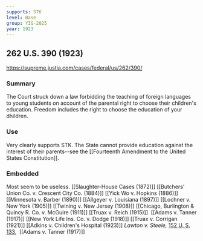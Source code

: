 ```yaml
---
supports: STK
level: Base
group: YIG-2025
year: 1923
---
```

##  262 U.S. 390 (1923)
https://supreme.justia.com/cases/federal/us/262/390/

### Summary

The Court struck down a law forbidding the teaching of foreign languages to young students on account of the parental right to choose their children's education. Freedom includes the right to choose the education of your dhildren. 

### Use

Very clearly supports STK. The State cannot provide education against the interest of their parents--see the [[Fourteenth Amendment to the United States Constitution]]. 

### Embedded

Most seem to be useless.
[[Slaughter-House Cases (1872)]]
[[Butchers' Union  Co. v. Crescent City Co. (1884)]]
[[Yick Wo v. Hopkins (1886)]]
[[Minnesota v. Barber (1890)]]
[[Allgeyer v. Louisiana (1897)]]
[[Lochner v. New York (1905)]]
[[Twining v. New Jersey (1908)]]
[[Chicago, Burlington & Quincy R. Co. v. McGuire (1911)]]
[[Truax v. Reich (1915)]] 
[[Adams v. Tanner (1917)]]
[[New York Life Ins. Co. v. Dodge (1918)]]
[[Truax v. Corrigan (1921)]]
[[Adkins v. Children's Hospital (1923)]]
_Lawton v. Steele,_ [152 U. S. 133](https://supreme.justia.com/cases/federal/us/152/133/),
 [[Adams v. Tanner (1917)]]
 
